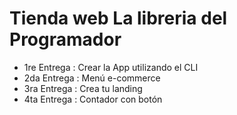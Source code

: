 # Tienda web La libreria del Programador
- 1re Entrega : Crear la App utilizando el CLI
- 2da Entrega : Menú e-commerce
- 3ra Entrega : Crea tu landing
- 4ta Entrega : Contador con botón